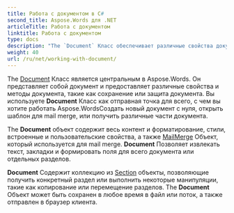 ```yaml
---
title: Работа с документом в C#
second_title: Aspose.Words для .NET
articleTitle: Работа с документом
linktitle: Работа с документом
type: docs
description: "The `Document` Класс обеспечивает различные свойства документов и методы с использованием C#. Вы используете `Document` Класс как отправная точка для всего, с чем вы хотите работать Aspose.Words для .NET. The `Document` Объект может быть сохранен в файл или поток, а также отправлен в браузер."
weight: 40
url: /ru/net/working-with-document/
---
```


The [Document](https://reference.aspose.com/words/net/aspose.words/document/) Класс является центральным в Aspose.Words. Он представляет собой документ и предоставляет различные свойства и методы документа, такие как сохранение или защита документа. Вы используете **Document** Класс как отправная точка для всего, с чем вы хотите работать Aspose.WordsСоздать новый документ с нуля, открыть шаблон для mail merge, или получить различные части документа.

The **Document** объект содержит весь контент и форматирование, стили, встроенные и пользовательские свойства, а также [MailMerge](https://reference.aspose.com/words/net/aspose.words.mailmerging/mailmerge/) Объект, который используется для mail merge. **Document** Позволяет извлекать текст, закладки и формировать поля для всего документа или отдельных разделов.

**Document** Содержит коллекцию из [Section](https://reference.aspose.com/words/net/aspose.words/section/) объекты, позволяющие получить конкретный раздел или выполнить некоторые манипуляции, такие как копирование или перемещение разделов. The **Document** Объект может быть сохранен в любое время в файл или поток, а также отправлен в браузер клиента.
